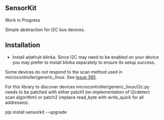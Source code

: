 SensorKit
---------

Work in Progress

Simple abstraction for I2C bus devices.

Installation
------------

- Install adafruit-blinka. Since I2C may need to be enabled on your device you may prefer
to install blinka separately to ensure its setup success.

Some devices do not respond to the scan method used in microcontroller/generic_linux. See [Issue 365](https://github.com/adafruit/Adafruit_Blinka/issues/365).

For this library to discover devices microcontroller/generic_linux/i2c.py needs to be patched with either patch1 (re-implementation of i2cdetect scan algorithm) or patch2 (replace read_byte with write_quick for all addresses).

pip install sensorkit --upgrade

